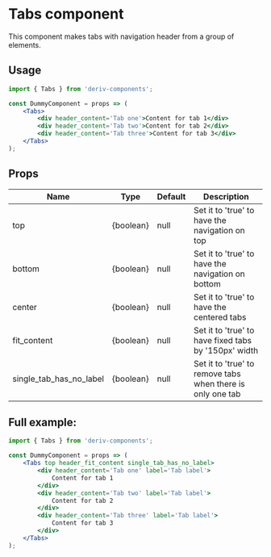 # Tabs component

This component makes tabs with navigation header from a group of elements.

## Usage

```jsx
import { Tabs } from 'deriv-components';

const DummyComponent = props => (
    <Tabs>
        <div header_content='Tab one'>Content for tab 1</div>
        <div header_content='Tab two'>Content for tab 2</div>
        <div header_content='Tab three'>Content for tab 3</div>
    </Tabs>
);
```

## Props

| Name                    | Type      | Default | Description                                                |
| ----------------------- | --------- | ------- | ---------------------------------------------------------- |
| top                     | {boolean} | null    | Set it to 'true' to have the navigation on top             |
| bottom                  | {boolean} | null    | Set it to 'true' to have the navigation on bottom          |
| center                  | {boolean} | null    | Set it to 'true' to have the centered tabs                 |
| fit_content             | {boolean} | null    | Set it to 'true' to have fixed tabs by '150px' width       |
| single_tab_has_no_label | {boolean} | null    | Set it to 'true' to remove tabs when there is only one tab |

## Full example:

```jsx
import { Tabs } from 'deriv-components';

const DummyComponent = props => (
    <Tabs top header_fit_content single_tab_has_no_label>
        <div header_content='Tab one' label='Tab label'>
            Content for tab 1
        </div>
        <div header_content='Tab two' label='Tab label'>
            Content for tab 2
        </div>
        <div header_content='Tab three' label='Tab label'>
            Content for tab 3
        </div>
    </Tabs>
);
```
